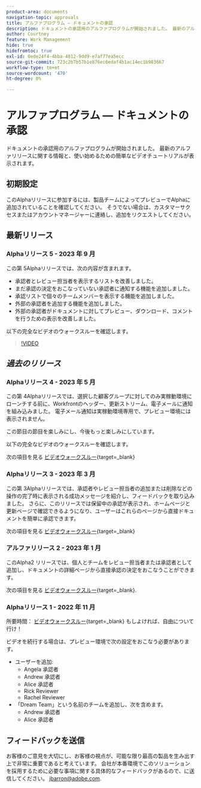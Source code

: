 ```yaml
---
product-area: documents
navigation-topic: approvals
title: アルファプログラム — ドキュメントの承認
description: ドキュメントの承認用のアルファプログラムが開始されました。 最新のアルファリリースに関する情報と、使い始めるための簡単なビデオチュートリアルが表示されます。
author: Courtney
feature: Work Management
hide: true
hidefromtoc: true
exl-id: 0ede24f4-4bba-4812-9dd9-e7af77ea5ecc
source-git-commit: 723c2b7b57b1e876ec6edaf4b1ac14ec1b983667
workflow-type: tm+mt
source-wordcount: '470'
ht-degree: 0%

---
```


# アルファプログラム — ドキュメントの承認

ドキュメントの承認用のアルファプログラムが開始されました。 最新のアルファリリースに関する情報と、使い始めるための簡単なビデオチュートリアルが表示されます。

## 初期設定

このAlphaリリースに参加するには、製品チームによってプレビューでAlphaに追加されていることを確認してください。 そうでない場合は、カスタマーサクセスまたはアカウントマネージャーに連絡し、追加をリクエストしてください。

## 最新リリース

### Alphaリリース 5 - 2023 年 9 月

この第 5Alphaリリースでは、次の内容が含まれます。

* 承認者とレビュー担当者を表示するリストを改善しました。
* まだ承認の決定をおこなっていない承認者に通知する機能を追加しました。
* 承認リストで個々のチームメンバーを表示する機能を追加しました。
* 外部の承認者を追加する機能を追加しました。
* 外部の承認者がドキュメントに対してプレビュー、ダウンロード、コメントを行うための表示を改善しました。

以下の完全なビデオのウォークスルーを確認します。

>[!VIDEO](https://video.tv.adobe.com/v/3424613/)

## _過去のリリース_

### Alphaリリース 4 - 2023 年 5 月

この第 4Alphaリリースでは、選択した顧客グループに対してのみ実稼動環境にローンチする前に、Workfrontのヘッダー、更新ストリーム、電子メールに通知を組み込みました。 電子メール通知は実稼動環境専用で、プレビュー環境には表示されません。 <!--If you're interested in having this release implemented in your production environment on June 14th, please reach out to me directly at jbarron@adobe.com.-->

この節目の節目を楽しみにし、今後もっと楽しみにしています。

以下の完全なビデオのウォークスルーを確認します。

次の項目を見る [ビデオウォークスルー](https://video.tv.adobe.com/v/3420094/){target=_blank}

### Alphaリリース 3 - 2023 年 3 月

この第 3Alphaリリースでは、承認者やレビュー担当者の追加または削除などの操作の完了時に表示される成功メッセージを紹介し、フィードバックを取り込みました。 さらに、このリリースでは保留中の承認が表示され、ホームページと更新ページで確認できるようになり、ユーザーはこれらのページから直接ドキュメントを簡単に承認できます。

次の項目を見る [ビデオウォークスルー](https://video.tv.adobe.com/v/3417854/){target=_blank}

### アルファリリース 2 - 2023 年 1 月

このAlpha2 リリースでは、個人とチームをレビュー担当者または承認者として追加し、ドキュメントの詳細ページから直接承認の決定をおこなうことができます。

次の項目を見る [ビデオウォークスルー](https://video.tv.adobe.com/v/3413941){target=_blank}.

### Alphaリリース 1 - 2022 年 11 月

所要時間： [ビデオウォークスルー](https://video.tv.adobe.com/v/3412837){target=_blank} もしよければ、自由について行け！

ビデオを続行する場合は、プレビュー環境で次の設定をおこなう必要があります。

* ユーザーを追加:
   * Angela 承認者
   * Andrew 承認者
   * Alice 承認者
   * Rick Reviewer
   * Rachel Reviewer
* 「Dream Team」という名前のチームを追加し、次を含めます。
   * Andrew 承認者
   * Alice 承認者

## フィードバックを送信

お客様のご意見を大切にし、お客様の視点が、可能な限り最高の製品を生み出す上で非常に重要であると考えています。 会社が本番環境でこのソリューションを採用するために必要な事項に関する具体的なフィードバックがあるので、に送信してください。 [jbarron@adobe.com](mailto:jbarron@adobe.com).
